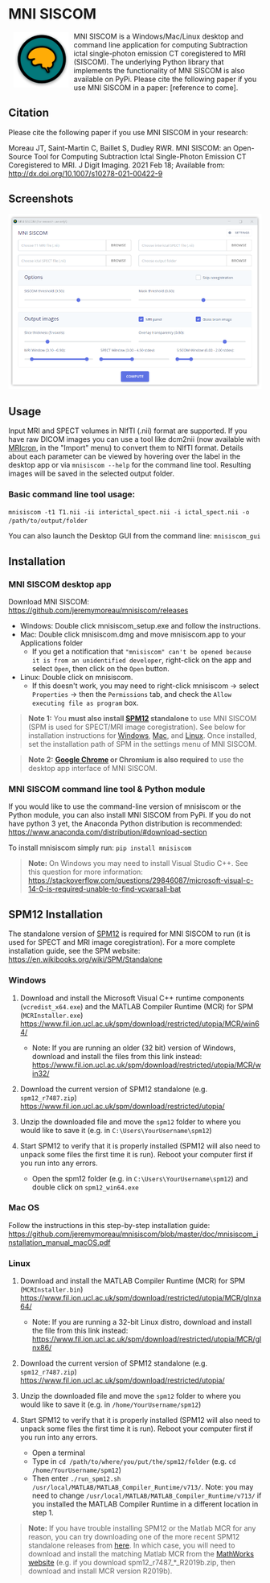# MNI SISCOM

<img src="https://raw.githubusercontent.com/jeremymoreau/mnisiscom/master/icons/icon-gen/favicon-120.png" align="left" height="110" width="110" hspace="10">

MNI SISCOM is a Windows/Mac/Linux desktop and command line application for computing Subtraction ictal single-photon emission CT coregistered to MRI (SISCOM). The underlying Python library that implements the functionality of MNI SISCOM is also available on PyPi. Please cite the following paper if you use MNI SISCOM in a paper: [reference to come].

## Citation
Please cite the following paper if you use MNI SISCOM in your research:

Moreau JT, Saint-Martin C, Baillet S, Dudley RWR. MNI SISCOM: an Open-Source Tool for Computing Subtraction Ictal Single-Photon Emission CT Coregistered to MRI. J Digit Imaging. 2021 Feb 18; Available from: http://dx.doi.org/10.1007/s10278-021-00422-9

## Screenshots

![meningioma.app](https://raw.githubusercontent.com/jeremymoreau/mnisiscom/master/icons/mnisiscom_screenshot.png)

## Usage

Input MRI and SPECT volumes in NIfTI (.nii) format are supported. If you have raw DICOM images you can use a tool like dcm2nii (now available with [MRIcron](https://www.nitrc.org/projects/mricron), in the "Import" menu) to convert them to NIfTI format. Details about each parameter can be viewed by hovering over the label in the desktop app or via `mnisiscom --help` for the command line tool. Resulting images will be saved in the selected output folder.

### Basic command line tool usage:

`mnisiscom -t1 T1.nii -ii interictal_spect.nii -i ictal_spect.nii -o /path/to/output/folder`

You can also launch the Desktop GUI from the command line:
`mnisiscom_gui`

## Installation

### MNI SISCOM desktop app

Download MNI SISCOM: <https://github.com/jeremymoreau/mnisiscom/releases>

- Windows: Double click mnisiscom_setup.exe and follow the instructions.
- Mac: Double click mnisiscom.dmg and move mnisiscom.app to your Applications folder
  - If you get a notification that `"mnisiscom" can't be opened because it is from an unidentified developer`, right-click on the app and select `Open`, then click on the `Open` button.
- Linux: Double click on mnisiscom.
  - If this doesn't work, you may need to right-click mnisiscom -> select `Properties` -> then the `Permissions` tab, and check the `Allow executing file as program` box.

> **Note 1:** You **must also install [SPM12](https://www.fil.ion.ucl.ac.uk/spm/) standalone** to use MNI SISCOM (SPM is used for SPECT/MRI image coregistration). See below for installation instructions for [Windows](#Windows), [Mac](#Mac-OS), and [Linux](#Linux). Once installed, set the installation path of SPM in the settings menu of MNI SISCOM.

> **Note 2:** **[Google Chrome](https://www.google.com/chrome/) or Chromium is also required** to use the desktop app interface of MNI SISCOM.

### MNI SISCOM command line tool & Python module

If you would like to use the command-line version of mnisiscom or the Python module, you can also install MNI SISCOM from PyPi. If you do not have python 3 yet, the Anaconda Python distribution is recommended: <https://www.anaconda.com/distribution/#download-section>

To install mnisiscom simply run:
`pip install mnisiscom`

> **Note:** On Windows you may need to install Visual Studio C++. See this question for more information: <https://stackoverflow.com/questions/29846087/microsoft-visual-c-14-0-is-required-unable-to-find-vcvarsall-bat>

## SPM12 Installation

The standalone version of [SPM12](https://www.fil.ion.ucl.ac.uk/spm/) is required for MNI SISCOM to run (it is used for SPECT and MRI image coregistration). For a more complete installation guide, see the SPM website: <https://en.wikibooks.org/wiki/SPM/Standalone>

### Windows

1. Download and install the Microsoft Visual C++ runtime components (`vcredist_x64.exe`) and the MATLAB Compiler Runtime (MCR) for SPM (`MCRInstaller.exe`)
<https://www.fil.ion.ucl.ac.uk/spm/download/restricted/utopia/MCR/win64/>

    - Note: If you are running an older (32 bit) version of Windows, download and install the files from this link instead: <https://www.fil.ion.ucl.ac.uk/spm/download/restricted/utopia/MCR/win32/>

2. Download the current version of SPM12 standalone (e.g. `spm12_r7487.zip`)
<https://www.fil.ion.ucl.ac.uk/spm/download/restricted/utopia/>

3. Unzip the downloaded file and move the `spm12` folder to where you would like to save it (e.g. in `C:\Users\YourUsername\spm12`)

4. Start SPM12 to verify that it is properly installed (SPM12 will also need to unpack some files the first time it is run). Reboot your computer first if you run into any errors.
    - Open the spm12 folder (e.g. in `C:\Users\YourUsername\spm12`) and double click on `spm12_win64.exe`

### Mac OS

Follow the instructions in this step-by-step installation guide: <https://github.com/jeremymoreau/mnisiscom/blob/master/doc/mnisiscom_installation_manual_macOS.pdf>


### Linux

1. Download and install the MATLAB Compiler Runtime (MCR) for SPM (`MCRInstaller.bin`)
<https://www.fil.ion.ucl.ac.uk/spm/download/restricted/utopia/MCR/glnxa64/>
    - Note: If you are running a 32-bit Linux distro, download and install the file from this link instead: <https://www.fil.ion.ucl.ac.uk/spm/download/restricted/utopia/MCR/glnx86/>

2. Download the current version of SPM12 standalone (e.g. `spm12_r7487.zip`)
<https://www.fil.ion.ucl.ac.uk/spm/download/restricted/utopia/>

3. Unzip the downloaded file and move the `spm12` folder to where you would like to save it (e.g. in `/home/YourUsername/spm12`)

4. Start SPM12 to verify that it is properly installed (SPM12 will also need to unpack some files the first time it is run). Reboot your computer first if you run into any errors.
    - Open a terminal
    - Type in `cd /path/to/where/you/put/the/spm12/folder` (e.g. `cd /home/YourUsername/spm12`)
    - Then enter `./run_spm12.sh /usr/local/MATLAB/MATLAB_Compiler_Runtime/v713/`. Note: you may need to change `/usr/local/MATLAB/MATLAB_Compiler_Runtime/v713/` if you installed the MATLAB Compiler Runtime in a different location in step 1.

> **Note:** If you have trouble installing SPM12 or the Matlab MCR for any reason, you can try downloading one of the more recent SPM12 standalone releases from [here](https://www.fil.ion.ucl.ac.uk/spm/download/restricted/utopia/dev/). In which case, you will need to download and install the matching Matlab MCR from the [MathWorks website](https://www.mathworks.com/products/compiler/matlab-runtime.html) (e.g. if you download spm12_r7487_*_R2019b.zip, then download and install MCR version R2019b).

